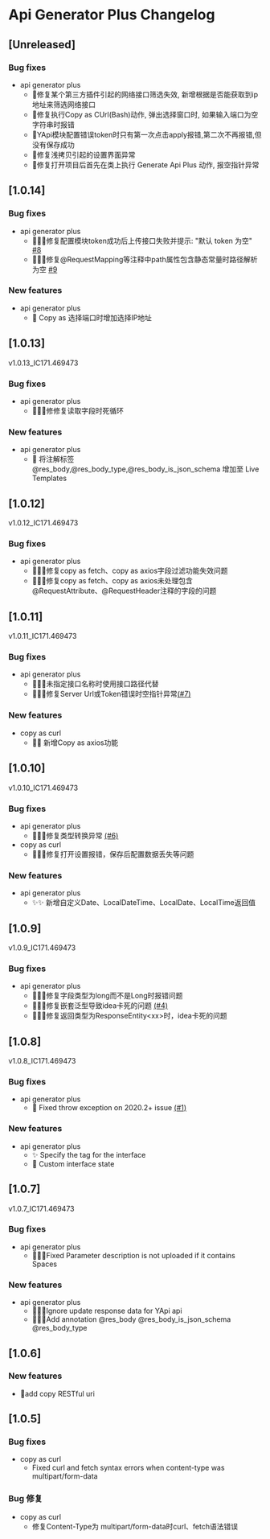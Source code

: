 <!-- Keep a Changelog guide -> https://keepachangelog.com -->

# Api Generator Plus Changelog

## [Unreleased]
### Bug fixes
- api generator plus
  - 🎉修复某个第三方插件引起的网络接口筛选失效, 新增根据是否能获取到ip地址来筛选网络接口
  - 🎉修复执行Copy as CUrl(Bash)动作, 弹出选择窗口时, 如果输入端口为空字符串时报错
  - 🎉YApi模块配置错误token时只有第一次点击apply报错,第二次不再报错,但没有保存成功
  - 🎉修复浅拷贝引起的设置界面异常
  - 🎉修复打开项目后首先在类上执行 Generate Api Plus 动作, 报空指针异常

## [1.0.14]

### Bug fixes
- api generator plus
    - 🎉🎉🎉修复配置模块token成功后上传接口失败并提示: "默认 token 为空" [#8](https://github.com/buyili/api-generator-plus/issues/8)
    - 🎉🎉🎉修复@RequestMapping等注释中path属性包含静态常量时路径解析为空 [#9](https://github.com/buyili/api-generator-plus/issues/9)
### New features
- api generator plus
    - 🎉 Copy as 选择端口时增加选择IP地址

## [1.0.13]
v1.0.13_IC171.469473

### Bug fixes
- api generator plus
    - 🎉🎉🎉修修复读取字段时死循环
### New features
- api generator plus
    - 🎉 将注解标签 @res_body,@res_body_type,@res_body_is_json_schema 增加至 Live Templates

## [1.0.12]
v1.0.12_IC171.469473

### Bug fixes
- api generator plus
    - 🎉🎉🎉修复copy as fetch、copy as axios字段过滤功能失效问题
    - 🎉🎉🎉修复copy as fetch、copy as axios未处理包含@RequestAttribute、@RequestHeader注释的字段的问题


## [1.0.11]
v1.0.11_IC171.469473

### Bug fixes
- api generator plus
    - 🎉🎉🎉未指定接口名称时使用接口路径代替
    - 🎉🎉🎉修复Server Url或Token错误时空指针异常[(#7)](https://github.com/buyili/api-generator-plus/issues/7)
### New features
- copy as curl
    - 🎉🎉 新增Copy as axios功能

## [1.0.10]
v1.0.10_IC171.469473

### Bug fixes
- api generator plus
    - 🎉🎉🎉修复类型转换异常 <a href="https://github.com/buyili/api-generator-plus/issues/6">(#6)</a>
- copy as curl
    - 🎉🎉🎉修复打开设置报错，保存后配置数据丢失等问题
### New features
- api generator plus
    - ✨✨ 新增自定义Date、LocalDateTime、LocalDate、LocalTime返回值


## [1.0.9]
v1.0.9_IC171.469473

### Bug fixes
- api generator plus
    - 🎉🎉🎉修复字段类型为long而不是Long时报错问题
    - 🎉🎉🎉修复嵌套泛型导致idea卡死的问题 <a href="https://github.com/buyili/api-generator-plus/issues/4">(#4)</a>
    - 🎉🎉🎉修复返回类型为ResponseEntity&lt;xx&gt;时，idea卡死的问题


## [1.0.8]
v1.0.8_IC171.469473

### Bug fixes
- api generator plus
    - 🎉 Fixed throw exception on 2020.2+ issue [(#1)](https://github.com/buyili/api-generator-plus/issues/1)
### New features
- api generator plus
    - ✨ Specify the tag for the interface
    - 🎉 Custom interface state


## [1.0.7]
v1.0.7_IC171.469473

### Bug fixes
- api generator plus
    - 🎉🎉🎉Fixed Parameter description is not uploaded if it contains Spaces

### New features

- api generator plus
    - 🎉🎉🎉Ignore update response data for YApi api
    - 🎉🎉🎉Add annotation @res_body @res_body_is_json_schema @res_body_type



## [1.0.6]
### New features
- 🎉add copy RESTful uri



## [1.0.5]
### Bug fixes
- copy as curl
    - Fixed curl and fetch syntax errors when content-type was multipart/form-data
### Bug 修复
- copy as curl
    - 修复Content-Type为 multipart/form-data时curl、fetch语法错误
